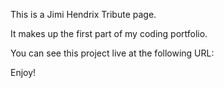 This is a Jimi Hendrix Tribute page.

It makes up the first part of my coding portfolio.

You can see this project live at the following URL:



Enjoy!
